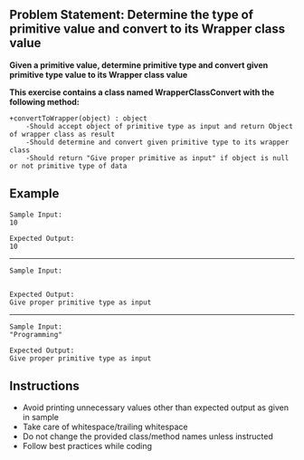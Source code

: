 ## Problem Statement: Determine the type of primitive value and convert to its Wrapper class value ##

**Given a primitive value, determine primitive type and convert given primitive type value to its Wrapper class value**

**This exercise contains a class named WrapperClassConvert with the following method:**

    +convertToWrapper(object) : object 
        -Should accept object of primitive type as input and return Object of wrapper class as result 
        -Should determine and convert given primitive type to its wrapper class
        -Should return "Give proper primitive as input" if object is null or not primitive type of data

## Example
    Sample Input:
    10
    
    Expected Output:   
    10
--------------------------------------------------------
    Sample Input:
    
    
    Expected Output:
    Give proper primitive type as input
--------------------------------------------------------
    Sample Input:
    "Programming"
    
    Expected Output:
    Give proper primitive type as input
    
## Instructions
- Avoid printing unnecessary values other than expected output as given in sample
- Take care of whitespace/trailing whitespace
- Do not change the provided class/method names unless instructed
- Follow best practices while coding